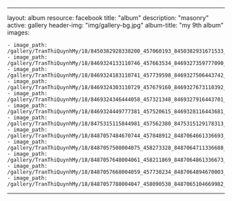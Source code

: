 
---
layout: album
resource: facebook
title: "album"
description: "masonry"
active: gallery
header-img: "img/gallery-bg.jpg"
album-title: "my 9th album"
images:
    
    - image_path: /gallery/TranThiQuynhMy/18/8450382928338200_457060193_8450382931671533_1100151897217629985_n.jpg
    - image_path: /gallery/TranThiQuynhMy/18/8469324133110746_457663534_8469327359777090_1602860050442640251_n.jpg
    - image_path: /gallery/TranThiQuynhMy/18/8469324183110741_457739598_8469327506443742_7215909463003948665_n.jpg
    - image_path: /gallery/TranThiQuynhMy/18/8469324303110729_457679160_8469327673110392_8343963064676776602_n.jpg
    - image_path: /gallery/TranThiQuynhMy/18/8469324346444058_457321348_8469327916443701_3454694991857050137_n.jpg
    - image_path: /gallery/TranThiQuynhMy/18/8469324449777381_457520615_8469328116443681_6381709311472554592_n.jpg
    - image_path: /gallery/TranThiQuynhMy/18/8475315115844981_457562380_8475315129178313_3275235102572490050_n.jpg
    - image_path: /gallery/TranThiQuynhMy/18/8487057484670744_457848912_8487064661336693_5027205843258490312_n.jpg
    - image_path: /gallery/TranThiQuynhMy/18/8487057508004075_458273328_8487064711336688_5454534317334482856_n.jpg
    - image_path: /gallery/TranThiQuynhMy/18/8487057648004061_458211869_8487064861336673_6614328727147644198_n.jpg
    - image_path: /gallery/TranThiQuynhMy/18/8487057668004059_457730234_8487064894670003_2903206631350631724_n.jpg
    - image_path: /gallery/TranThiQuynhMy/18/8487057788004047_458090530_8487065104669982_8833470046578327356_n.jpg
---